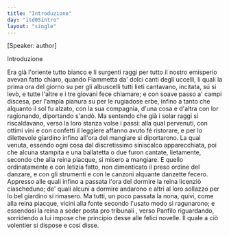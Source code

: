 ```yaml
---
title: "Introduzione"
day: "itd05intro"
layout: "single"
---
```

<html>
 <head>
 </head>
 <body>
  <div id="d05intro" type="introduction" who="author">
   <p>
    [Speaker: author]
   </p>
   <head>
    Introduzione
   </head>
   <p>
    <milestone id="p05980002"/>
    Era gi&agrave; l'oriente tutto bianco e li surgenti raggi per tutto il nostro emisperio avevan fatto chiaro, quando
    <name persref="fiammetta" type="person">
     Fiammetta
    </name>
    da' dolci canti degli uccelli, li quali la prima ora del giorno su per gli albuscelli tutti lieti cantavano, incitata, s&uacute; si lev&ograve;, e tutte l'altre e i tre giovani fece chiamare; e con soave passo a' campi discesa, per l'ampia pianura su per le rugiadose erbe, infino a tanto che alquanto il sol fu alzato, con la sua compagnia, d'una cosa e d'altra con lor ragionando, diportando s'and&ograve;.
    <milestone id="p05980003"/>
    Ma sentendo che gi&agrave; i solar raggi si riscaldavano, verso la loro stanza volse i passi: alla qual pervenuti, con ottimi vini e con confetti il leggiere affanno avuto f&eacute; ristorare, e per lo
    <name placeref="giardinobrigata-01" type="place">
     dilettevole giardino
    </name>
    infino all'ora del mangiare si diportarono. La qual venuta, essendo ogni cosa dal discretissimo siniscalco apparecchiata, poi che alcuna stampita e una ballatetta o due furon cantate, lietamente, secondo che alla reina piacque, si misero a mangiare.
    <milestone id="p05980004"/>
    E quello ordinatamente e con letizia fatto, non dimenticato il preso ordine del danzare, e con gli strumenti e con le canzoni alquante danzette fecero. Appresso alle quali infino a passata l'ora del dormire la
    <name persref="fiammetta" type="person">
     reina
    </name>
    licenzi&ograve; ciascheduno; de' quali alcuni a dormire andarono e altri al loro sollazzo per lo
    <name placeref="giardinobrigata-01" type="place">
     bel giardino
    </name>
    si rimasero.
    <milestone id="p99980005"/>
    Ma tutti, un poco passata la nona, quivi, come alla reina piacque, vicini alla fonte secondo l'usato modo si ragunarono; e essendosi la reina a seder posta
    <foreign lang="lat">
     pro tribunali
    </foreign>
    , verso
    <name persref="panfilo" type="person">
     Panfilo
    </name>
    riguardando, sorridendo a lui impose che principio desse alle felici novelle. Il quale a ci&ograve; volentier si dispose e cos&iacute; disse.
   </p>
  </div>
 </body>
</html>